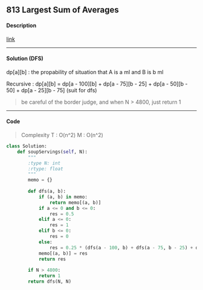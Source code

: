 ## 813 Largest Sum of Averages

#### Description

[link](https://leetcode.com/problems/soup-servings/description/)

---

#### Solution (DFS)

dp[a][b] : the propability of situation that A is a ml and B is b ml

Recursive : dp[a][b] = dp[a - 100][b] + dp[a - 75][b - 25] + dp[a - 50][b - 50] + dp[a - 25][b - 75] (suit for dfs)

> be careful of the border judge, and when N > 4800, just return 1

---

#### Code

> Complexity T : O(n^2) M : O(n^2)

```py
class Solution:
    def soupServings(self, N):
        """
        :type N: int
        :rtype: float
        """
        memo = {}
        
        def dfs(a, b):
            if (a, b) in memo:
                return memo[(a, b)]
            if a <= 0 and b <= 0:
                res = 0.5
            elif a <= 0:
                res = 1
            elif b <= 0:
                res = 0
            else:
                res = 0.25 * (dfs(a - 100, b) + dfs(a - 75, b - 25) + dfs(a - 50, b - 50) + dfs(a - 25, b - 75))
            memo[(a, b)] = res
            return res
        
        if N > 4800:
            return 1
        return dfs(N, N)
```